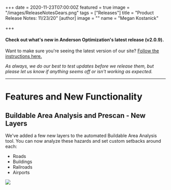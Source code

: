 +++
date = 2020-11-23T07:00:00Z
featured = true
image = "/images/ReleaseNotesGears.png"
tags = ["Releases"]
title = "Product Release Notes: 11/23/20"
[author]
image = ""
name = "Megan Kostanick"

+++
#### **Check out what's new in Anderson Optimization's latest release (v2.0.9).**

Want to make sure you're seeing the latest version of our site? [Follow the instructions here.](https://docs.andersonopt.com/Prospect/VersionReleaseNotes/latestversion/ "Get Latest Version")

_As always, we do our best to test updates before we release them, but please let us know if anything seems off or isn't working as expected._

***

# **Features and New Functionality**

## Buildable Area Analysis and Prescan - New Layers

We've added a few new layers to the automated Buildable Area Analysis tool. You can now analyze these hazards and set custom setbacks around each: 

* Roads 
* Buildings 
* Railroads 
* Airports

![](/images/infrastructure_settings_baa.png)